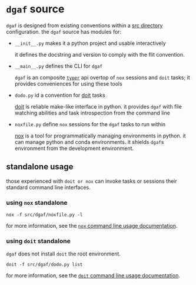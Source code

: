# `dgaf` source

`dgaf` is designed from existing conventions within a [src directory](https://hynek.me/articles/testing-packaging/) configuration. the `dgaf` source has modules for:

* `__init__.py` makes it a python project and usable interactively

    it defines the docstring and version to comply with the flit convention.

* `__main__.py` defines the CLI for `dgaf`

    `dgaf` is an composite [`typer`][typer] api overtop of `nox` sessions and `doit` tasks; it provides conveniences for using these tools

* `dodo.py` id a convention for [doit] tasks

    [doit] is reliable make-like interface in python. it provides `dgaf` with file watching abilities and task introspection from the command line

* `noxfile.py` define `nox` sessions for the `dgaf` tasks to run within

    [nox] is a tool for programmatically managing environments in python. it can manage python and conda environments. it shields `dgaf`s environment from the development environment.

## standalone usage

those experienced with `doit or nox` can invoke tasks or sessions their standard command line interfaces.

### using `nox` standalone

    nox -f src/dgaf/noxfile.py -l

for more information, see the [`nox` command line usage documentation](https://nox.thea.codes/en/stable/usage.html).

### using `doit` standalone

`dgaf` does not install `doit` the root environment.

    doit -f src/dgaf/dodo.py list

for more information, see the [`doit` command line usage documentation](https://pydoit.org/cmd_run.html).

[doit]: https://pydoit.org/
[nox]: https://nox.thea.codes/
[typer]: https://typer.tiangolo.com/
